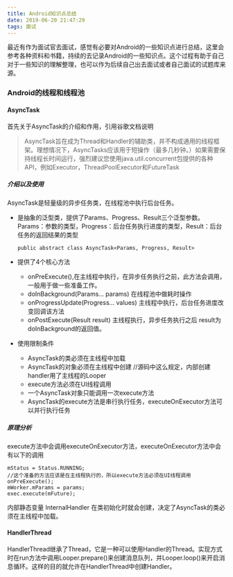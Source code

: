 ```yaml
---
title: Android知识点总结
date: 2019-06-20 21:47:29
tags: 面试
---
```


最近有作为面试官去面试，感觉有必要对Android的一些知识点进行总结，这里会参考各种资料和书籍，持续的去记录Android的一些知识点。这个过程有助于自己对于一些知识的理解整理，也可以作为后续自己出去面试或者自己面试的试题库来源。

### Android的线程和线程池

#### AsyncTask

首先关于AsyncTask的介绍和作用，引用谷歌文档说明

>  AsyncTask旨在成为Thread和Handler的辅助类，并不构成通用的线程框架。理想情况下，AsyncTasks应该用于短操作（最多几秒钟。）如果需要保持线程长时间运行，强烈建议您使用java.util.concurrent包提供的各种API，例如Executor，ThreadPoolExecutor和FutureTask

##### 介绍以及使用

AsyncTask是轻量级的异步任务类，在线程池中执行后台任务。

* 是抽象的泛型类，提供了Params、Progress、Result三个泛型参数。Params：参数的类型，Progress：后台任务执行进度的类型，Result：后台任务的返回结果的类型

  ```
  public abstract class AsyncTask<Params, Progress, Result>
  ```

* 提供了4个核心方法

  * onPreExecute(),在主线程中执行，在异步任务执行之前，此方法会调用，一般用于做一些准备工作。
  * doInBackground(Params… params) 在线程池中做耗时操作
  * onProgressUpdate(Progress… values) 主线程中执行，后台任务进度改变回调该方法
  * onPostExecute(Result result) 主线程执行，异步任务执行之后 result为doInBackground的返回值。

* 使用限制条件

  * AsyncTask的类必须在主线程中加载
  * AsyncTask的对象必须在主线程中创建 //源码中这么规定，内部创建handler用了主线程的Looper
  * execute方法必须在UI线程调用
  * 一个AsyncTask对象只能调用一次execute方法
  * AsyncTask的execute方法是串行执行任务，executeOnExecutor方法可以并行执行任务

##### 原理分析

execute方法中会调用executeOnExecutor方法，executeOnExecutor方法中会有以下的调用

```
mStatus = Status.RUNNING;
//这个准备的方法应该是在主线程执行的，所以execute方法必须在UI线程调用
onPreExecute();
mWorker.mParams = params;
exec.execute(mFuture);
```

内部静态变量 InternalHandler 在类初始化时就会创建，决定了AsyncTask的类必须在主线程中加载。

#### HandlerThread

HandlerThread继承了Thread，它是一种可以使用Handler的Thread。实现方式时在run方法中调用Looper.prepare()来创建消息队列，并Looper.loop()来开启消息循环。这样的目的就允许在HandlerThread中创建Handler。